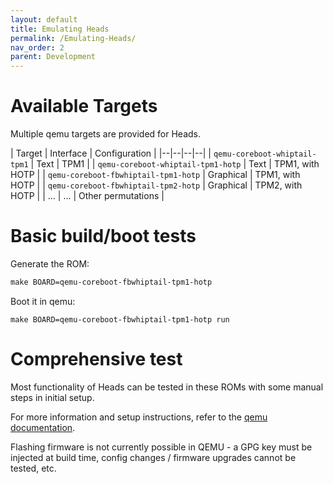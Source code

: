 ```yaml
---
layout: default
title: Emulating Heads
permalink: /Emulating-Heads/
nav_order: 2
parent: Development
---
```


Available Targets
===

Multiple qemu targets are provided for Heads.

| Target | Interface | Configuration |
|--|--|--|--|
| `qemu-coreboot-whiptail-tpm1` | Text | TPM1 |
| `qemu-coreboot-whiptail-tpm1-hotp` | Text | TPM1, with HOTP |
| `qemu-coreboot-fbwhiptail-tpm1-hotp` | Graphical | TPM1, with HOTP |
| `qemu-coreboot-fbwhiptail-tpm2-hotp` | Graphical | TPM2, with HOTP |
| ... | ... | Other permutations |

Basic build/boot tests
===

Generate the ROM:

```Makefile
make BOARD=qemu-coreboot-fbwhiptail-tpm1-hotp
```

Boot it in qemu:

```Shell
make BOARD=qemu-coreboot-fbwhiptail-tpm1-hotp run
```

Comprehensive test
===

Most functionality of Heads can be tested in these ROMs with some manual steps
in initial setup.

For more information and setup instructions, refer to the [qemu documentation](https://github.com/linuxboot/heads/blob/master/targets/qemu.md).

Flashing firmware is not currently possible in QEMU - a GPG key must be injected
at build time, config changes / firmware upgrades cannot be tested, etc.
